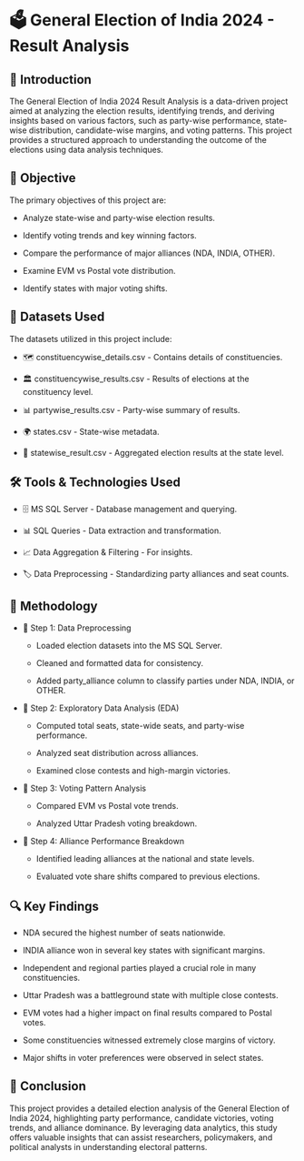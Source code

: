 # 🗳️ General Election of India 2024 - Result Analysis

## 📖  Introduction

The General Election of India 2024 Result Analysis is a data-driven project aimed at analyzing the election results, identifying trends, and deriving insights based on various factors, such as party-wise performance, state-wise distribution, candidate-wise margins, and voting patterns. This project provides a structured approach to understanding the outcome of the elections using data analysis techniques.

## 🎯 Objective

The primary objectives of this project are:

 - Analyze state-wise and party-wise election results.

 - Identify voting trends and key winning factors.

 - Compare the performance of major alliances (NDA, INDIA, OTHER).

 - Examine EVM vs Postal vote distribution.

 - Identify states with major voting shifts.

## 📂  Datasets Used

The datasets utilized in this project include:

 - 🗺️ constituencywise_details.csv - Contains details of constituencies.

 - 🏛️ constituencywise_results.csv - Results of elections at the constituency level.

 - 📊 partywise_results.csv - Party-wise summary of results.

 - 🌍 states.csv - State-wise metadata.

 - 📌 statewise_result.csv - Aggregated election results at the state level.

## 🛠️ Tools & Technologies Used

 - 🗄️ MS SQL Server - Database management and querying.

 - 📊 SQL Queries - Data extraction and transformation.

 - 📈 Data Aggregation & Filtering - For insights.

 - 🏷️ Data Preprocessing - Standardizing party alliances and seat counts.

## 🔬  Methodology

 - 📌 Step 1: Data Preprocessing

   - Loaded election datasets into the MS SQL Server.

   - Cleaned and formatted data for consistency.

   - Added party_alliance column to classify parties under NDA, INDIA, or OTHER.

- 📌 Step 2: Exploratory Data Analysis (EDA)

   - Computed total seats, state-wide seats, and party-wise performance.

   - Analyzed seat distribution across alliances.

   - Examined close contests and high-margin victories.

- 📌 Step 3: Voting Pattern Analysis

   - Compared EVM vs Postal vote trends.

   - Analyzed Uttar Pradesh voting breakdown.

- 📌 Step 4: Alliance Performance Breakdown

   - Identified leading alliances at the national and state levels.

   - Evaluated vote share shifts compared to previous elections.

## 🔍  Key Findings

   - NDA secured the highest number of seats nationwide.

   - INDIA alliance won in several key states with significant margins.

   - Independent and regional parties played a crucial role in many constituencies.

   - Uttar Pradesh was a battleground state with multiple close contests.

   - EVM votes had a higher impact on final results compared to Postal votes.

   - Some constituencies witnessed extremely close margins of victory.

   - Major shifts in voter preferences were observed in select states.

## 📜 Conclusion

This project provides a detailed election analysis of the General Election of India 2024, highlighting party performance, candidate victories, voting trends, and alliance dominance. By leveraging data analytics, this study offers valuable insights that can assist researchers, policymakers, and political analysts in understanding electoral patterns.
